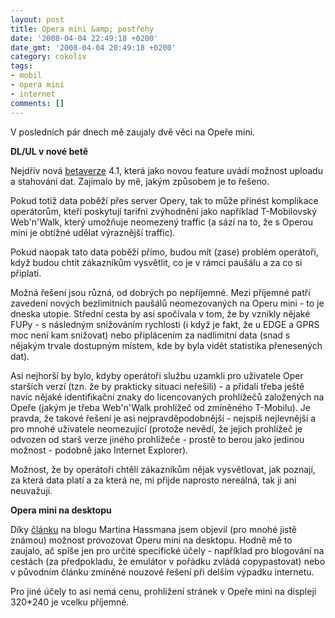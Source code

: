 ```yaml
---
layout: post
title: Opera mini &amp; postřehy
date: '2008-04-04 22:49:18 +0200'
date_gmt: '2008-04-04 20:49:18 +0200'
category: cokoliv
tags:
- mobil
- opera mini
- internet
comments: []
---
```

<p>V posledních pár dnech mě zaujaly dvě věci na Opeře mini.</p>
<p><strong>DL/UL v nové betě</strong></p>
<p>Nejdřív nová <a href="http://www.operamini.com/beta/">betaverze</a> 4.1, která jako novou feature uvádí možnost uploadu a stahování dat. Zajímalo by mě, jakým způsobem je to řešeno. </p>
<p>Pokud totiž data poběží přes server Opery, tak to může přinést komplikace operátorům, kteří poskytují tarifní zvýhodnění jako například T-Mobilovský Web'n'Walk, který umožňuje neomezený traffic (a sází na to, že s Operou mini je obtížné udělat výraznější traffic).</p>
<p>Pokud naopak tato data poběží přímo, budou mít (zase) problém operátoři, když budou chtít zákazníkům vysvětlit, co je v rámci paušálu a za co si připlatí.</p>
<p>Možná řešení jsou různá, od dobrých po nepříjemné. Mezi příjemné patří zavedení nových bezlimitních paušálů neomezovaných na Operu mini - to je dneska utopie. Střední cesta by asi spočívala v tom, že by vznikly nějaké FUPy - s následným snižováním rychlosti (i když je fakt, že u EDGE a GPRS moc není kam snižovat) nebo připlácením za nadlimitní data (snad s nějakým trvale dostupným místem, kde by byla vidět statistika přenesených dat). </p>
<p>Asi nejhorší by bylo, kdyby operátoři službu uzamkli pro uživatele Oper starších verzí (tzn. že by prakticky situaci neřešili) - a přidali třeba ještě navíc nějaké identifikační znaky do licencovaných prohlížečů založených na Opeře (jakým je třeba Web'n'Walk prohlížeč od zmíněného T-Mobilu). Je pravda, že takové řešení je asi nejpravděpodobnější - nejspíš nejlevnější a pro mnohé uživatele neomezující (protože nevědí, že jejich prohlížeč je odvozen od starš verze jiného prohlížeče - prostě to berou jako jedinou možnost - podobně jako Internet Explorer).</p>
<p>Možnost, že by operátoři chtěli zákazníkům nějak vysvětlovat, jak poznají, za která data platí a za která ne, mi přijde naprosto nereálná, tak ji ani neuvažuji.</p>
<p><strong>Opera mini na desktopu</strong></p>
<p>Díky <a href="http://met.blog.root.cz/0804/opera-mini-na-desktop">článku</a> na blogu Martina Hassmana jsem objevil (pro mnohé jistě známou) možnost provozovat Operu mini na desktopu. Hodně mě to zaujalo, ač spíše jen pro určité specifické účely - například pro blogování na cestách (za předpokladu, že emulátor v pořádku zvládá copypastovat) nebo v původním článku zmíněné nouzové řešení při delším výpadku internetu. </p>
<p>Pro jiné účely to asi nemá cenu, prohlížení stránek v Opeře mini na displeji 320*240 je vcelku příjemné.</p>
